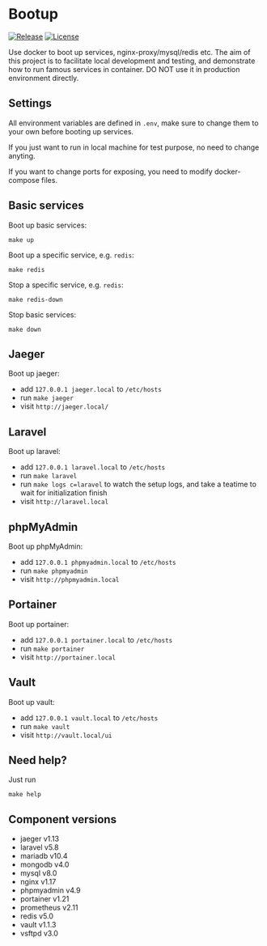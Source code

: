 # Bootup

[![Release](https://img.shields.io/github/release/dakalab/bootup.svg)](https://github.com/dakalab/bootup/releases)
[![License](https://img.shields.io/github/license/dakalab/bootup.svg)](https://github.com/dakalab/bootup)

Use docker to boot up services, nginx-proxy/mysql/redis etc. The aim of this project is to facilitate local development and testing, and demonstrate how to run famous services in container. DO NOT use it in production environment directly.

## Settings

All environment variables are defined in `.env`, make sure to change them to your own before booting up services.

If you just want to run in local machine for test purpose, no need to change anyting.

If you want to change ports for exposing, you need to modify docker-compose files.

## Basic services

Boot up basic services:

```
make up
```

Boot up a specific service, e.g. `redis`:

```
make redis
```

Stop a specific service, e.g. `redis`:

```
make redis-down
```

Stop basic services:

```
make down
```

## Jaeger

Boot up jaeger:

- add `127.0.0.1 jaeger.local` to `/etc/hosts`
- run `make jaeger`
- visit `http://jaeger.local/`

## Laravel

Boot up laravel:

- add `127.0.0.1 laravel.local` to `/etc/hosts`
- run `make laravel`
- run `make logs c=laravel` to watch the setup logs, and take a teatime to wait for initialization finish
- visit `http://laravel.local`

## phpMyAdmin

Boot up phpMyAdmin:

- add `127.0.0.1 phpmyadmin.local` to `/etc/hosts`
- run `make phpmyadmin`
- visit `http://phpmyadmin.local`

## Portainer

Boot up portainer:

- add `127.0.0.1 portainer.local` to `/etc/hosts`
- run `make portainer`
- visit `http://portainer.local`

## Vault

Boot up vault:

- add `127.0.0.1 vault.local` to `/etc/hosts`
- run `make vault`
- visit `http://vault.local/ui`

## Need help?

Just run

```
make help
```

## Component versions

- jaeger v1.13
- laravel v5.8
- mariadb v10.4
- mongodb v4.0
- mysql v8.0
- nginx v1.17
- phpmyadmin v4.9
- portainer v1.21
- prometheus v2.11
- redis v5.0
- vault v1.1.3
- vsftpd v3.0
